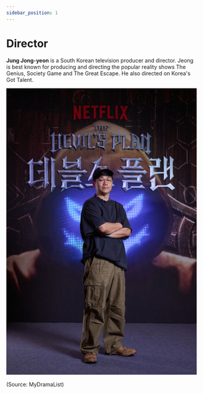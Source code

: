 ```yaml
---
sidebar_position: 1
---
```


# Director

**Jung Jong-yeon** is a South Korean television producer and director. Jeong is best known for producing and directing the popular reality shows The Genius, Society Game and The Great Escape. He also directed on Korea's Got Talent.

![Locale Dropdown](./img/jung-jong-yeon.jpg)

(Source: MyDramaList)